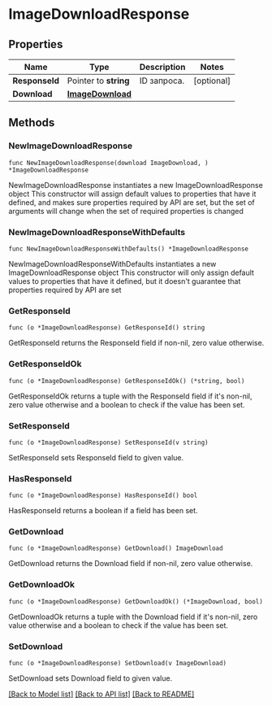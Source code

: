 # ImageDownloadResponse

## Properties

Name | Type | Description | Notes
------------ | ------------- | ------------- | -------------
**ResponseId** | Pointer to **string** | ID запроса. | [optional] 
**Download** | [**ImageDownload**](ImageDownload.md) |  | 

## Methods

### NewImageDownloadResponse

`func NewImageDownloadResponse(download ImageDownload, ) *ImageDownloadResponse`

NewImageDownloadResponse instantiates a new ImageDownloadResponse object
This constructor will assign default values to properties that have it defined,
and makes sure properties required by API are set, but the set of arguments
will change when the set of required properties is changed

### NewImageDownloadResponseWithDefaults

`func NewImageDownloadResponseWithDefaults() *ImageDownloadResponse`

NewImageDownloadResponseWithDefaults instantiates a new ImageDownloadResponse object
This constructor will only assign default values to properties that have it defined,
but it doesn't guarantee that properties required by API are set

### GetResponseId

`func (o *ImageDownloadResponse) GetResponseId() string`

GetResponseId returns the ResponseId field if non-nil, zero value otherwise.

### GetResponseIdOk

`func (o *ImageDownloadResponse) GetResponseIdOk() (*string, bool)`

GetResponseIdOk returns a tuple with the ResponseId field if it's non-nil, zero value otherwise
and a boolean to check if the value has been set.

### SetResponseId

`func (o *ImageDownloadResponse) SetResponseId(v string)`

SetResponseId sets ResponseId field to given value.

### HasResponseId

`func (o *ImageDownloadResponse) HasResponseId() bool`

HasResponseId returns a boolean if a field has been set.

### GetDownload

`func (o *ImageDownloadResponse) GetDownload() ImageDownload`

GetDownload returns the Download field if non-nil, zero value otherwise.

### GetDownloadOk

`func (o *ImageDownloadResponse) GetDownloadOk() (*ImageDownload, bool)`

GetDownloadOk returns a tuple with the Download field if it's non-nil, zero value otherwise
and a boolean to check if the value has been set.

### SetDownload

`func (o *ImageDownloadResponse) SetDownload(v ImageDownload)`

SetDownload sets Download field to given value.



[[Back to Model list]](../README.md#documentation-for-models) [[Back to API list]](../README.md#documentation-for-api-endpoints) [[Back to README]](../README.md)


